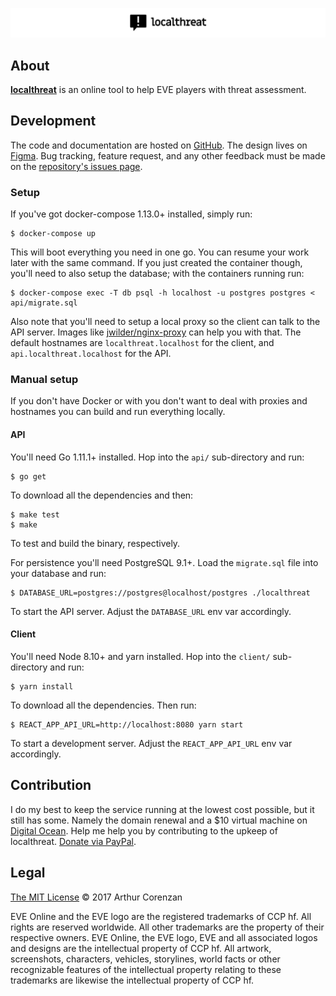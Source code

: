 [![next.localthreat.xyz](localthreat.png)](https://next.localthreat.xyz)

## About

**[localthreat](https://next.localthreat.xyz/)** is an online tool to help EVE players with threat assessment.

## Development

The code and documentation are hosted on [GitHub](https://github.com/haggen/localthreat). The design lives on [Figma](https://www.figma.com/file/BPH2xeVvbBDAnWpjMI58GpnW/localthreat.next). Bug tracking, feature request, and any other feedback must be made on the [repository's issues page](https://github.com/haggen/localthreat/issues/new).

### Setup

If you've got docker-compose 1.13.0+ installed, simply run:

```shell
$ docker-compose up
```

This will boot everything you need in one go. You can resume your work later with the same command. If you just created the container though, you'll need to also setup the database; with the containers running run:

```shell
$ docker-compose exec -T db psql -h localhost -u postgres postgres < api/migrate.sql
```

Also note that you'll need to setup a local proxy so the client can talk to the API server. Images like [jwilder/nginx-proxy](https://github.com/jwilder/nginx-proxy) can help you with that. The default hostnames are `localthreat.localhost` for the client, and `api.localthreat.localhost` for the API.

### Manual setup

If you don't have Docker or with you don't want to deal with proxies and hostnames you can build and run everything locally.

#### API

You'll need Go 1.11.1+ installed. Hop into the `api/` sub-directory and run:

```shell
$ go get
```

To download all the dependencies and then:

```shell
$ make test
$ make
```

To test and build the binary, respectively.

For persistence you'll need PostgreSQL 9.1+. Load the `migrate.sql` file into your database and run:

```shell
$ DATABASE_URL=postgres://postgres@localhost/postgres ./localthreat
```

To start the API server. Adjust the `DATABASE_URL` env var accordingly.

#### Client

You'll need Node 8.10+ and yarn installed. Hop into the `client/` sub-directory and run:

```shell
$ yarn install
```

To download all the dependencies. Then run:

```shell
$ REACT_APP_API_URL=http://localhost:8080 yarn start
```

To start a development server. Adjust the `REACT_APP_API_URL` env var accordingly.

## Contribution

I do my best to keep the service running at the lowest cost possible, but it still has some. Namely the domain renewal and a \$10 virtual machine on [Digital Ocean](https://www.digitalocean.com/). Help me help you by contributing to the upkeep of localthreat. [Donate via PayPal](https://www.paypal.com/cgi-bin/webscr?cmd=_s-xclick&hosted_button_id=B9KBZJP99YAE8&source=url).

## Legal

[The MIT License](LICENSE) © 2017 Arthur Corenzan

EVE Online and the EVE logo are the registered trademarks of CCP hf. All rights are reserved worldwide. All other trademarks are the property of their respective owners. EVE Online, the EVE logo, EVE and all associated logos and designs are the intellectual property of CCP hf. All artwork, screenshots, characters, vehicles, storylines, world facts or other recognizable features of the intellectual property relating to these trademarks are likewise the intellectual property of CCP hf.
